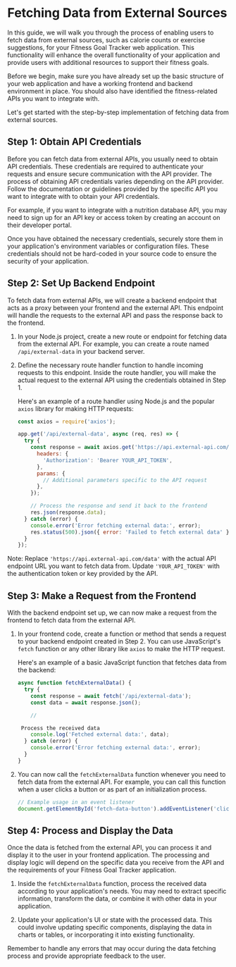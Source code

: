 #  Fetching Data from External Sources

In this guide, we will walk you through the process of enabling users to fetch data from external sources, such as calorie counts or exercise suggestions, for your Fitness Goal Tracker web application. This functionality will enhance the overall functionality of your application and provide users with additional resources to support their fitness goals.

Before we begin, make sure you have already set up the basic structure of your web application and have a working frontend and backend environment in place. You should also have identified the fitness-related APIs you want to integrate with.

Let's get started with the step-by-step implementation of fetching data from external sources.

## Step 1: Obtain API Credentials

Before you can fetch data from external APIs, you usually need to obtain API credentials. These credentials are required to authenticate your requests and ensure secure communication with the API provider. The process of obtaining API credentials varies depending on the API provider. Follow the documentation or guidelines provided by the specific API you want to integrate with to obtain your API credentials.

For example, if you want to integrate with a nutrition database API, you may need to sign up for an API key or access token by creating an account on their developer portal.

Once you have obtained the necessary credentials, securely store them in your application's environment variables or configuration files. These credentials should not be hard-coded in your source code to ensure the security of your application.

## Step 2: Set Up Backend Endpoint

To fetch data from external APIs, we will create a backend endpoint that acts as a proxy between your frontend and the external API. This endpoint will handle the requests to the external API and pass the response back to the frontend.

1. In your Node.js project, create a new route or endpoint for fetching data from the external API. For example, you can create a route named `/api/external-data` in your backend server.

2. Define the necessary route handler function to handle incoming requests to this endpoint. Inside the route handler, you will make the actual request to the external API using the credentials obtained in Step 1.

    Here's an example of a route handler using Node.js and the popular `axios` library for making HTTP requests:
    
    ```javascript
    const axios = require('axios');
    
    app.get('/api/external-data', async (req, res) => {
      try {
        const response = await axios.get('https://api.external-api.com/data', {
          headers: {
            'Authorization': 'Bearer YOUR_API_TOKEN',
          },
          params: {
            // Additional parameters specific to the API request
          },
        });
    
        // Process the response and send it back to the frontend
        res.json(response.data);
      } catch (error) {
        console.error('Error fetching external data:', error);
        res.status(500).json({ error: 'Failed to fetch external data' });
      }
    });
    ```

Note: Replace `'https://api.external-api.com/data'` with the actual API endpoint URL you want to fetch data from. Update `'YOUR_API_TOKEN'` with the authentication token or key provided by the API.

## Step 3: Make a Request from the Frontend

With the backend endpoint set up, we can now make a request from the frontend to fetch data from the external API.

1. In your frontend code, create a function or method that sends a request to your backend endpoint created in Step 2. You can use JavaScript's `fetch` function or any other library like `axios` to make the HTTP request.
    
    Here's an example of a basic JavaScript function that fetches data from the backend:
    
    ```javascript
    async function fetchExternalData() {
      try {
        const response = await fetch('/api/external-data');
        const data = await response.json();
    
        //
    
     Process the received data
        console.log('Fetched external data:', data);
      } catch (error) {
        console.error('Error fetching external data:', error);
      }
    }
    ```

2. You can now call the `fetchExternalData` function whenever you need to fetch data from the external API. For example, you can call this function when a user clicks a button or as part of an initialization process.

    ```javascript
    // Example usage in an event listener
    document.getElementById('fetch-data-button').addEventListener('click', fetchExternalData);
    ```

## Step 4: Process and Display the Data

Once the data is fetched from the external API, you can process it and display it to the user in your frontend application. The processing and display logic will depend on the specific data you receive from the API and the requirements of your Fitness Goal Tracker application.

1. Inside the `fetchExternalData` function, process the received data according to your application's needs. You may need to extract specific information, transform the data, or combine it with other data in your application.

2. Update your application's UI or state with the processed data. This could involve updating specific components, displaying the data in charts or tables, or incorporating it into existing functionality.

Remember to handle any errors that may occur during the data fetching process and provide appropriate feedback to the user.

